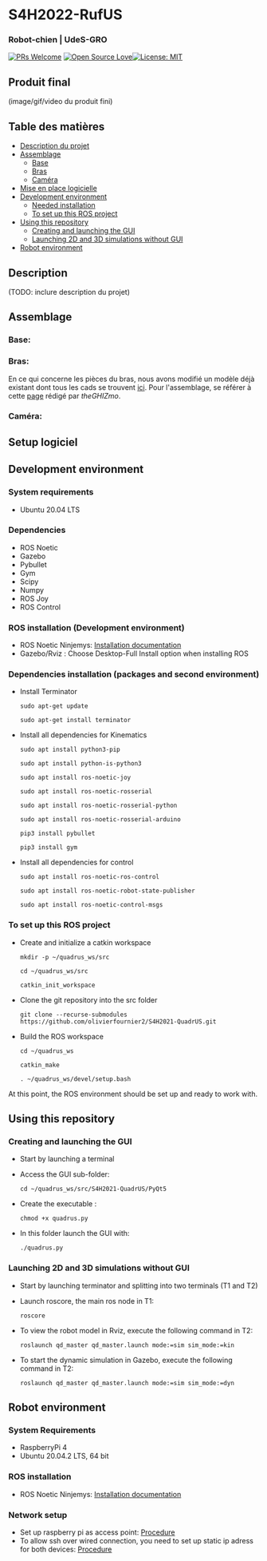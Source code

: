 
# S4H2022-RufUS

### Robot-chien | UdeS-GRO
[![PRs Welcome](https://img.shields.io/badge/PRs-welcome-brightgreen.svg?style=flat-square)](http://makeapullrequest.com) [![Open Source Love](https://badges.frapsoft.com/os/v1/open-source.svg?v=103)](https://github.com/ellerbrock/open-source-badges/)[![License: MIT](https://img.shields.io/badge/License-MIT-yellow.svg)](https://opensource.org/licenses/MIT)


## Produit final
(image/gif/video du produit fini)

## Table des matières
* [Description du projet](#Description)
* [Assemblage](#Assemblage)
	* [Base](###Base:)
	* [Bras](###Bras:)
	* [Caméra](###Caméra:)
* [Mise en place logicielle](##Setup-logiciel)
* [Development environment](#Development-environment)
    * [Needed installation](#ROS-installation)
    * [To set up this ROS project](#to-set-up-this-ROS-project)
* [Using this repository](#Using-this-repository)
    * [Creating and launching the GUI](#Creating-and-launching-the-GUI)
    * [Launching 2D and 3D simulations without GUI](#Launching-2D-and-3D-simulations-without-GUI)
* [Robot environment](#Robot-environment)

## Description
(TODO: inclure description du projet)

## Assemblage
### Base:
### Bras:
En ce qui concerne les pièces du bras, nous avons modifié un modèle déjà existant dont tous les cads se trouvent [ici](). Pour l'assemblage,  se référer à cette [page](https://www.instructables.com/EEZYbotARM-Mk2-3D-Printed-Robot/) rédigé par *theGHIZmo*.

### Caméra:

## Setup logiciel


## Development environment 

### System requirements
- Ubuntu 20.04 LTS

### Dependencies
- ROS Noetic
- Gazebo
- Pybullet
- Gym
- Scipy
- Numpy
- ROS Joy
- ROS Control


### ROS installation (Development environment)
- ROS Noetic Ninjemys:  [Installation documentation](http://wiki.ros.org/noetic/Installation/Ubuntu)
- Gazebo/Rviz : Choose Desktop-Full Install option when installing ROS

### Dependencies installation (packages and second environment)
- Install Terminator

    ```
    sudo apt-get update
    ```
    ```
    sudo apt-get install terminator
    ```
- Install all dependencies for Kinematics

    ```
    sudo apt install python3-pip
    ```
    ```
    sudo apt install python-is-python3
    ```
    ```
    sudo apt install ros-noetic-joy
    ```
    ```
    sudo apt install ros-noetic-rosserial
    ```
    ```
    sudo apt install ros-noetic-rosserial-python
    ```
    ```
    sudo apt install ros-noetic-rosserial-arduino
    ```
    ```
    pip3 install pybullet
    ```
    ```
    pip3 install gym
    ```
- Install all dependencies for control
    ```
    sudo apt install ros-noetic-ros-control
    ```
    ```
    sudo apt install ros-noetic-robot-state-publisher
    ```
    ```
    sudo apt install ros-noetic-control-msgs
    ```
    
### To set up this ROS project
- Create and initialize a catkin workspace

    ```
    mkdir -p ~/quadrus_ws/src
    ```
    ```
    cd ~/quadrus_ws/src
    ```
    ```
    catkin_init_workspace
    ```

- Clone the git repository into the src folder

    ```
    git clone --recurse-submodules https://github.com/olivierfournier2/S4H2021-QuadrUS.git
    ```

- Build the ROS workspace
    ```
    cd ~/quadrus_ws
    ```

    ```
    catkin_make
    ```

    ```
    . ~/quadrus_ws/devel/setup.bash
    ```

At this point, the ROS environment should be set up and ready to work with.

## Using this repository

### Creating and launching the GUI
- Start by launching a terminal

- Access the GUI sub-folder:
    ```
    cd ~/quadrus_ws/src/S4H2021-QuadrUS/PyQt5
    ```
    
- Create the executable :
    ```
    chmod +x quadrus.py
    ```

- In this folder launch the GUI with:
    ```
    ./quadrus.py
    ```

### Launching 2D and 3D simulations without GUI
- Start by launching terminator and splitting into two terminals (T1 and T2)

- Launch roscore, the main ros node in T1:
    ```
    roscore 
    ```
    
- To view the robot model in Rviz, execute the following command in T2: 
    ```
    roslaunch qd_master qd_master.launch mode:=sim sim_mode:=kin
    ```

- To start the dynamic simulation in Gazebo, execute the following command in T2:
    ```
    roslaunch qd_master qd_master.launch mode:=sim sim_mode:=dyn
    ```

## Robot environment

### System Requirements
- RaspberryPi 4
- Ubuntu 20.04.2 LTS, 64 bit

### ROS installation
- ROS Noetic Ninjemys:  [Installation documentation](http://wiki.ros.org/noetic/Installation/Ubuntu)

### Network setup
- Set up raspberry pi as access point: [Procedure](https://gist.github.com/ExtremeGTX/ea1d1c12dde8261b263ab2fead983dc8)
- To allow ssh over wired connection, you need to set up static ip adress for both devices: [Procedure](https://linuxize.com/post/how-to-configure-static-ip-address-on-ubuntu-20-04/)


